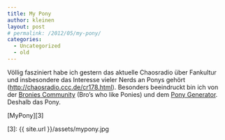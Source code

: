 ```yaml
---
title: My Pony
author: kleinen
layout: post
# permalink: /2012/05/my-pony/
categories:
  - Uncategorized
  - old
---
```

Völlig fasziniert habe ich gestern das aktuelle Chaosradio über Fankultur und insbesondere das Interesse vieler Nerds an Ponys gehört (<http://chaosradio.ccc.de/cr178.html>). Besonders beeindruckt bin ich von der [Bronies Community][1] (Bro&#8217;s who like Ponies) und dem [Pony Generator][2]. Deshalb das Pony.

[MyPony][3]

 [1]: http://www.bronies.de/
 [2]: http://generalzoi.deviantart.com/art/Pony-Creator-Full-Version-254295904
 [3]: {{ site.url }}/assets/mypony.jpg
